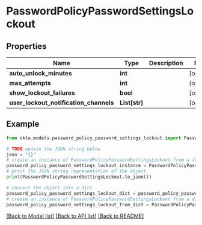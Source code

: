 # PasswordPolicyPasswordSettingsLockout


## Properties

Name | Type | Description | Notes
------------ | ------------- | ------------- | -------------
**auto_unlock_minutes** | **int** |  | [optional] 
**max_attempts** | **int** |  | [optional] 
**show_lockout_failures** | **bool** |  | [optional] 
**user_lockout_notification_channels** | **List[str]** |  | [optional] 

## Example

```python
from okta.models.password_policy_password_settings_lockout import PasswordPolicyPasswordSettingsLockout

# TODO update the JSON string below
json = "{}"
# create an instance of PasswordPolicyPasswordSettingsLockout from a JSON string
password_policy_password_settings_lockout_instance = PasswordPolicyPasswordSettingsLockout.from_json(json)
# print the JSON string representation of the object
print(PasswordPolicyPasswordSettingsLockout.to_json())

# convert the object into a dict
password_policy_password_settings_lockout_dict = password_policy_password_settings_lockout_instance.to_dict()
# create an instance of PasswordPolicyPasswordSettingsLockout from a dict
password_policy_password_settings_lockout_from_dict = PasswordPolicyPasswordSettingsLockout.from_dict(password_policy_password_settings_lockout_dict)
```
[[Back to Model list]](../README.md#documentation-for-models) [[Back to API list]](../README.md#documentation-for-api-endpoints) [[Back to README]](../README.md)


